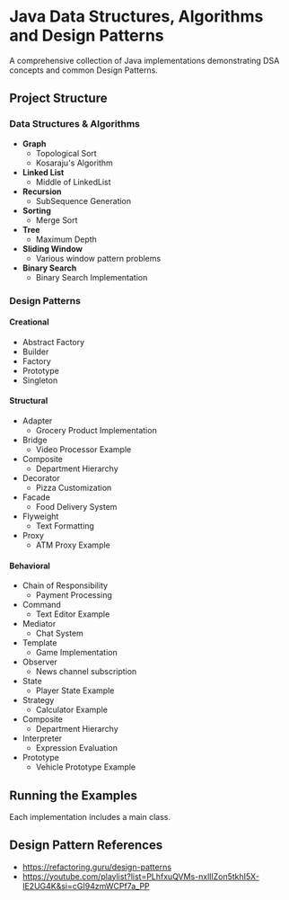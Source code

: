 # Java Data Structures, Algorithms and Design Patterns

A comprehensive collection of Java implementations demonstrating DSA concepts and common Design Patterns.

## Project Structure

### Data Structures & Algorithms
- **Graph**
  - Topological Sort
  - Kosaraju's Algorithm
- **Linked List**
  - Middle of LinkedList
- **Recursion**
  - SubSequence Generation
- **Sorting**
  - Merge Sort
- **Tree**
  - Maximum Depth
- **Sliding Window**
  - Various window pattern problems
- **Binary Search**
  - Binary Search Implementation

### Design Patterns

#### Creational
- Abstract Factory
- Builder
- Factory
- Prototype
- Singleton

#### Structural
- Adapter
  - Grocery Product Implementation
- Bridge
  - Video Processor Example
- Composite
  - Department Hierarchy
- Decorator
  - Pizza Customization
- Facade
  - Food Delivery System
- Flyweight
  - Text Formatting
- Proxy
  - ATM Proxy Example

#### Behavioral
- Chain of Responsibility
  - Payment Processing
- Command
  - Text Editor Example
- Mediator
  - Chat System
- Template
  - Game Implementation
- Observer
  - News channel subscription
- State
  - Player State Example
- Strategy
  - Calculator Example
- Composite
  - Department Hierarchy
- Interpreter
  - Expression Evaluation
- Prototype
  - Vehicle Prototype Example


## Running the Examples
Each implementation includes a main class.

## Design Pattern References
- https://refactoring.guru/design-patterns
- https://youtube.com/playlist?list=PLhfxuQVMs-nxlIlZon5tkhI5X-lE2UG4K&si=cGI94zmWCPf7a_PP


